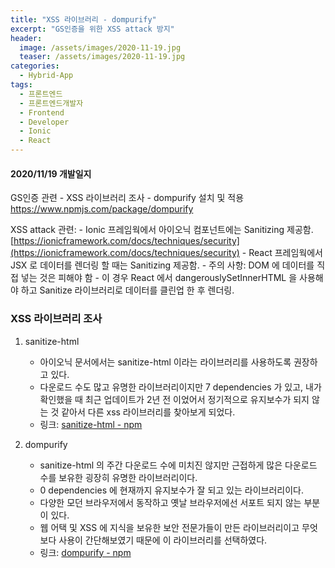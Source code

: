 ```yaml
---
title: "XSS 라이브러리 - dompurify"
excerpt: "GS인증을 위한 XSS attack 방지"
header:
  image: /assets/images/2020-11-19.jpg
  teaser: /assets/images/2020-11-19.jpg
categories:
  - Hybrid-App
tags:
  - 프론트엔드 
  - 프론트엔드개발자 
  - Frontend 
  - Developer 
  - Ionic
  - React
---
```


#### 2020/11/19 개발일지
GS인증 관련 - XSS 라이브러리 조사 - dompurify 설치 및 적용 https://www.npmjs.com/package/dompurify

XSS attack 관련:
    - Ionic 프레임웍에서 아이오닉 컴포넌트에는 Sanitizing 제공함. [https://ionicframework.com/docs/techniques/security](https://ionicframework.com/docs/techniques/security)
    - React 프레임웍에서 JSX 로 데이터를 렌더링 할 때는 Sanitizing 제공함.
    - 주의 사항: DOM 에 데이터를 직접 넣는 것은 피해야 함 - 이 경우 React 에서 dangerouslySetInnerHTML 을 사용해야 하고 Sanitize 라이브러리로 데이터를 클린업 한 후 렌더링.

### XSS 라이브러리 조사

1. sanitize-html
	* 아이오닉 문서에서는 sanitize-html 이라는 라이브러리를 사용하도록 권장하고 있다.
	* 다운로드 수도 많고 유명한 라이브러리이지만 7 dependencies 가 있고, 내가 확인했을 때 최근 업데이트가 2년 전 이었어서 정기적으로 유지보수가 되지 않는 것 같아서 다른 xss 라이브러리를 찾아보게 되었다.
	* 링크: [sanitize-html  -  npm](https://www.npmjs.com/package/sanitize-html)

2. dompurify
	*  sanitize-html 의 주간 다운로드 수에 미치진 않지만 근접하게 많은 다운로드 수를 보유한 굉장히 유명한 라이브러리이다.
	* 0 dependencies 에 현재까지 유지보수가 잘 되고 있는 라이브러리이다.
	* 다양한 모던 브라우저에서 동작하고 옛날 브라우저에선 서포트 되지 않는 부분이 있다.
	* 웹 어택 및 XSS 에 지식을 보유한 보안 전문가들이 만든 라이브러리이고 무엇보다 사용이 간단해보였기 때문에 이 라이브러리를 선택하였다.
	* 링크: [dompurify  -  npm](https://www.npmjs.com/package/dompurify)
